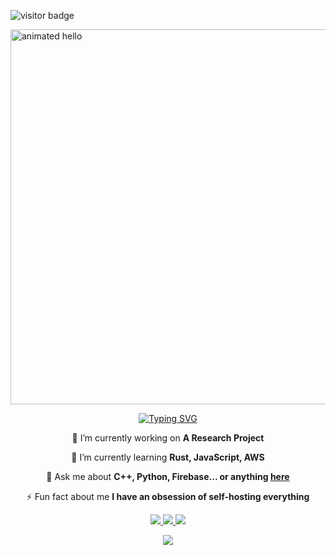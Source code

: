 ![visitor badge](https://visitor-badge.laobi.icu/badge?page_id=PanLuvme.visitor-badge)


<img src="https://github.com/Anmol-Baranwal/Cool-GIFs-For-GitHub/assets/74038190/9be4d344-6782-461a-b5a6-32a07bf7b34e" width="600" alt="animated hello">

<div align="center">
 
[![Typing SVG](https://readme-typing-svg.demolab.com/?lines=Alejandro+Avina+Fernandez)](https://git.io/typing-svg)

</div>

 <div align="center">
 
 🔭 I’m currently working on **A Research Project**
 
 🌱 I’m currently learning **Rust, JavaScript, AWS**

💬 Ask me about **C++, Python, Firebase... or anything [here](https://github.com/PanLuvme/PanLuvme/issues)**

⚡ Fun fact about me **I have an obsession of self-hosting everything**

 </div>

 
<div align="center"> 
  <a href="mailto:alex.avina1212@gmail.com">
    <img src="https://img.shields.io/badge/Gmail-333333?style=for-the-badge&logo=gmail&logoColor=red" />
  </a>
  <a href="https://linkedin.com/in/alex-avina" target="_blank">
    <img src="https://img.shields.io/badge/LinkedIn-0077B5?style=for-the-badge&logo=linkedin&logoColor=white" target="_blank" />
  </a>
  <a href="https://panluvme.github.io" target="_blank">
     <img src="https://img.shields.io/badge/Portfolio-FF5722?style=for-the-badge&logo=todoist&logoColor=white" target="_blank" /> <!-- sqlite, safari, google-chrome are other good icon options -->
  </a>
</div>



<p align="center">
  <a href="https://skillicons.dev">
    <img src="https://skillicons.dev/icons?i=git,kubernetes,docker,c,vim" />
  </a>
</p>
